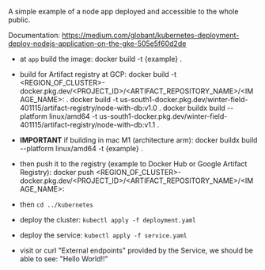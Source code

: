 A simple example of a node app deployed and accessible to the whole public.

Documentation: https://medium.com/globant/kubernetes-deployment-deploy-nodejs-application-on-the-gke-505e5f60d2de 

- at `app` build the image:
docker build -t {example} .

- build for Artifact registry at GCP:
docker build -t <REGION_OF_CLUSTER>-docker.pkg.dev/<PROJECT_ID>/<ARTIFACT_REPOSITORY_NAME>/<IMAGE_NAME>:<TAG> .
docker build -t us-south1-docker.pkg.dev/winter-field-401115/artifact-registry/node-with-db:v1.0 .
docker buildx build --platform linux/amd64 -t us-south1-docker.pkg.dev/winter-field-401115/artifact-registry/node-with-db:v1.1 .


- **IMPORTANT** if building in mac M1 (architecture arm):
docker buildx build --platform linux/amd64 -t {example} .

- then push it to the registry (example to Docker Hub or Google Artifact Registry):
docker push <REGION_OF_CLUSTER>-docker.pkg.dev/<PROJECT_ID>/<ARTIFACT_REPOSITORY_NAME>/<IMAGE_NAME>:<TAG>

- then `cd ../kubernetes`

- deploy the cluster: `kubectl apply -f deployment.yaml`

- deploy the service: `kubectl apply -f service.yaml`

- visit or curl "External endpoints" provided by the Service, we should be able to see: "Hello World!!"
